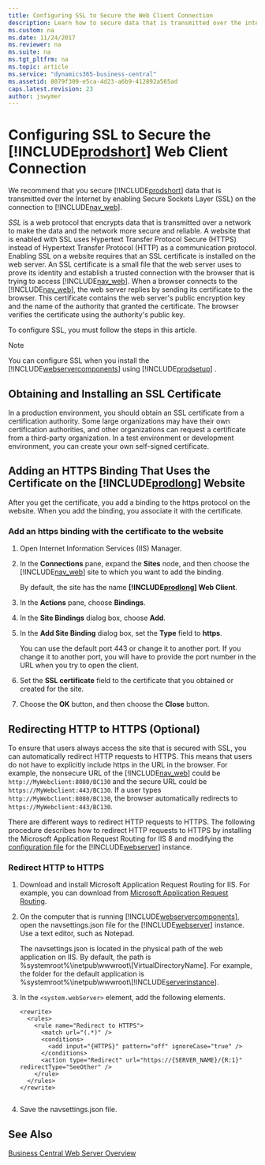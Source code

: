 ```yaml
---
title: Configuring SSL to Secure the Web Client Connection
description: Learn how to secure data that is transmitted over the internet by enabling Secure Sockets Layer on the connection to Web Client.
ms.custom: na
ms.date: 11/24/2017
ms.reviewer: na
ms.suite: na
ms.tgt_pltfrm: na
ms.topic: article
ms.service: "dynamics365-business-central"
ms.assetid: 8079f309-e5ca-4d23-a6b9-412892a565ad
caps.latest.revision: 23
author: jswymer
---
```

# Configuring SSL to Secure the [!INCLUDE[prodshort](../developer/includes/prodshort.md)] Web Client Connection

We recommend that you secure [!INCLUDE[prodshort](../developer/includes/prodshort.md)] data that is transmitted over the Internet by enabling Secure Sockets Layer \(SSL\) on the connection to [!INCLUDE[nav_web](../developer/includes/nav_web_md.md)].  
  
*SSL* is a web protocol that encrypts data that is transmitted over a network to make the data and the network more secure and reliable. A website that is enabled with SSL uses Hypertext Transfer Protocol Secure \(HTTPS\) instead of Hypertext Transfer Protocol \(HTTP\) as a communication protocol. Enabling SSL on a website requires that an SSL certificate is installed on the web server. An SSL certificate is a small file that the web server uses to prove its identity and establish a trusted connection with the browser that is trying to access [!INCLUDE[nav_web](../developer/includes/nav_web_md.md)]. When a browser connects to the [!INCLUDE[nav_web](../developer/includes/nav_web_md.md)], the web server replies by sending its certificate to the browser. This certificate contains the web server's public encryption key and the name of the authority that granted the certificate. The browser verifies the certificate using the authority's public key.  
  
To configure SSL, you must follow the steps in this article.  
  

  
> [!NOTE]  
>  You can configure SSL when you install the [!INCLUDE[webservercomponents](../developer/includes/webservercomponents.md)] using [!INCLUDE[prodsetup](../developer/includes/prodsetup.md)] .  
  
##  <a name="Cert"></a> Obtaining and Installing an SSL Certificate  
In a production environment, you should obtain an SSL certificate from a certification authority. Some large organizations may have their own certification authorities, and other organizations can request a certificate from a third-party organization. In a test environment or development environment, you can create your own self-signed certificate.  
  
##  <a name="Binding"></a> Adding an HTTPS Binding That Uses the Certificate on the [!INCLUDE[prodlong](../developer/includes/prodlong.md)] Website  
 After you get the certificate, you add a binding to the https protocol on the website. When you add the binding, you associate it with the certificate.  
  
### Add an https binding with the certificate to the website  
  
1.  Open Internet Information Services \(IIS\) Manager.  
  
2.  In the **Connections** pane, expand the **Sites** node, and then choose the [!INCLUDE[nav_web](../developer/includes/nav_web_md.md)] site to which you want to add the binding.  
  
     By default, the site has the name **[!INCLUDE[prodlong](../developer/includes/prodlong.md)] Web Client**.  
  
3.  In the **Actions** pane, choose **Bindings**.  
  
4.  In the **Site Bindings** dialog box, choose **Add**.  
  
5.  In the **Add Site Binding** dialog box, set the **Type** field to **https**.  
  
    You can use the default port 443 or change it to another port. If you change it to another port, you will have to provide the port number in the URL when you try to open the client.  
  
6.  Set the **SSL certificate** field to the certificate that you obtained or created for the site.  
  
7.  Choose the **OK** button, and then choose the **Close** button.  
  
##  <a name="Redirect"></a> Redirecting HTTP to HTTPS \(Optional\)  
 To ensure that users always access the site that is secured with SSL, you can automatically redirect HTTP requests to HTTPS. This means that users do not have to explicitly include https in the URL in the browser. For example, the nonsecure URL of the [!INCLUDE[nav_web](../developer/includes/nav_web_md.md)] could be `http://MyWebclient:8080/BC130` and the secure URL could be `https://MyWebclient:443/BC130`. If a user types `http://MyWebclient:8080/BC130`, the browser automatically redirects to `https://MyWebclient:443/BC130`.  
  
 There are different ways to redirect HTTP requests to HTTPS. The following procedure describes how to redirect HTTP requests to HTTPS by installing the Microsoft Application Request Routing for IIS 8 and modifying the [configuration file](../administration/configure-web-server.md#WebClientSettingsFile) for the [!INCLUDE[webserver](../developer/includes/webserver.md)] instance.  
  
### Redirect HTTP to HTTPS  
  
1.  Download and install Microsoft Application Request Routing for IIS. For example, you can download from [Microsoft Application Request Routing](https://www.microsoft.com/en-us/download/details.aspx?id=47333).   
  
2.  On the computer that is running [!INCLUDE[webservercomponents](../developer/includes/webservercomponents.md)], open the navsettings.json file for the [!INCLUDE[webserver](../developer/includes/webserver.md)] instance. Use a text editor, such as Notepad.  
  
     The navsettings.json is located in the physical path of the web application on IIS. By default, the path is %systemroot%\\inetpub\\wwwroot\\\[VirtualDirectoryName\]. For example, the folder for the default application is %systemroot%\\inetpub\\wwwroot\\[!INCLUDE[serverinstance](../developer/includes/serverinstance.md)].  
  
3.  In the `<system.webServer>` element, add the following elements.  
  
    ```  
    <rewrite>  
      <rules>  
        <rule name="Redirect to HTTPS">  
          <match url="(.*)" />  
          <conditions>  
            <add input="{HTTPS}" pattern="off" ignoreCase="true" />  
          </conditions>  
          <action type="Redirect" url="https://{SERVER_NAME}/{R:1}" redirectType="SeeOther" />  
        </rule>  
      </rules>  
    </rewrite>  
  
    ```  
4.  Save the navsettings.json file.  
  
## See Also  
  [Business Central Web Server Overview](web-server-overview.md)